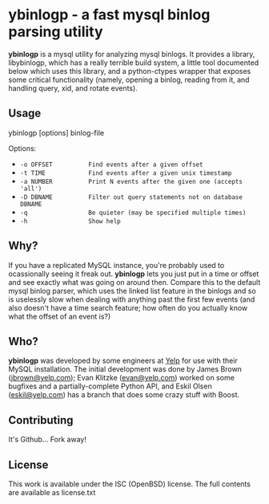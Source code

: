 ybinlogp - a fast mysql binlog parsing utility
==============================================
**ybinlogp** is a mysql utility for analyzing mysql binlogs. It provides a library,
libybinlogp, which has a really terrible build system, a little tool documented
below which uses this library, and a python-ctypes wrapper that exposes some
critical functionality (namely, opening a binlog, reading from it, and handling
query, xid, and rotate events).

Usage
-----
ybinlogp [options] binlog-file

Options:

 *  `-o OFFSET          Find events after a given offset`
 *  `-t TIME            Find events after a given unix timestamp`
 *  `-a NUMBER          Print N events after the given one (accepts 'all')`
 *  `-D DBNAME          Filter out query statements not on database DBNAME`
 *  `-q                 Be quieter (may be specified multiple times)`
 *  `-h                 Show help`


Why?
----
If you have a replicated MySQL instance, you're probably used to ocassionally seeing
it freak out. **ybinlogp** lets you just put in a time or offset and see exactly what
was going on around then. Compare this to the default mysql binlog parser, which uses
the linked list feature in the binlogs and so is uselessly slow when dealing with anything
past the first few events (and also doesn't have a time search feature; how often do
you actually know what the offset of an event is?)

Who?
----
**ybinlogp** was developed by some engineers at [Yelp](http://www.yelp.com) for use
with their MySQL installation. The initial development was done by James Brown (<jbrown@yelp.com>);
Evan Klitzke (<evan@yelp.com>) worked on some bugfixes and a partially-complete Python API, and
Eskil Olsen (<eskil@yelp.com>) has a branch that does some crazy stuff with Boost.

Contributing
-----------
It's Github... Fork away!

License
-------
This work is available under the ISC (OpenBSD) license. The full contents are available
as license.txt
